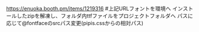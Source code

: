 https://enuoka.booth.pm/items/1219316
#上記URLフォントを環境へ
インストールしたzipを解凍し、フォルダ内ttfファイルをプロジェクトフォルダへ
パスに応じて@fontfaceのsrcパス変更(pipis.cssからの相対パス)
